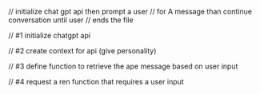// initialize chat gpt api then prompt a user 
// for A message than continue conversation until user 
// ends the file 


// #1 initialize chatgpt api

// #2 create context for api (give personality)

// #3 define function to retrieve the ape message based on user input 

// #4 request a ren function that requires a user input 
